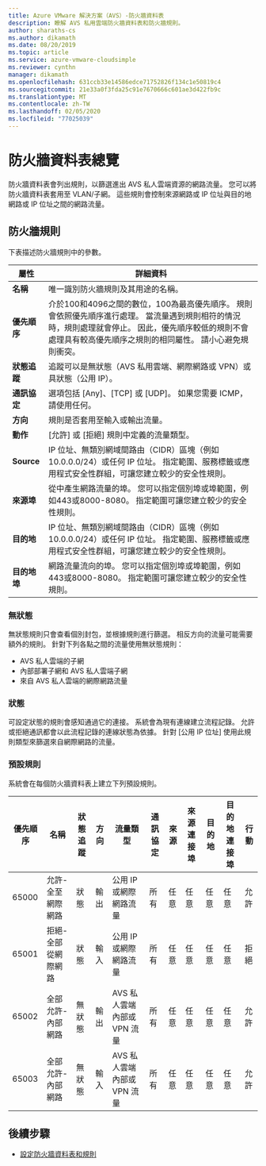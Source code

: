 ```yaml
---
title: Azure VMware 解決方案（AVS）-防火牆資料表
description: 瞭解 AVS 私用雲端防火牆資料表和防火牆規則。
author: sharaths-cs
ms.author: dikamath
ms.date: 08/20/2019
ms.topic: article
ms.service: azure-vmware-cloudsimple
ms.reviewer: cynthn
manager: dikamath
ms.openlocfilehash: 631ccb33e14586edce71752826f134c1e50819c4
ms.sourcegitcommit: 21e33a0f3fda25c91e7670666c601ae3d422fb9c
ms.translationtype: MT
ms.contentlocale: zh-TW
ms.lasthandoff: 02/05/2020
ms.locfileid: "77025039"
---
```

# <a name="firewall-tables-overview"></a>防火牆資料表總覽

防火牆資料表會列出規則，以篩選進出 AVS 私人雲端資源的網路流量。 您可以將防火牆資料表套用至 VLAN/子網。 這些規則會控制來源網路或 IP 位址與目的地網路或 IP 位址之間的網路流量。

## <a name="firewall-rules"></a>防火牆規則

下表描述防火牆規則中的參數。

| 屬性 | 詳細資料 |
| ---------| --------|
| **名稱** | 唯一識別防火牆規則及其用途的名稱。 |
| **優先順序** | 介於100和4096之間的數位，100為最高優先順序。 規則會依照優先順序進行處理。 當流量遇到規則相符的情況時，規則處理就會停止。 因此，優先順序較低的規則不會處理具有較高優先順序之規則的相同屬性。 請小心避免規則衝突。 |
| **狀態追蹤** | 追蹤可以是無狀態（AVS 私用雲端、網際網路或 VPN）或具狀態（公用 IP）。  |
| **通訊協定** | 選項包括 [Any]、[TCP] 或 [UDP]。 如果您需要 ICMP，請使用任何。 |
| **方向** | 規則是否套用至輸入或輸出流量。 |
| **動作** | [允許] 或 [拒絕] 規則中定義的流量類型。 |
| **Source** | IP 位址、無類別網域間路由（CIDR）區塊（例如 10.0.0.0/24）或任何 IP 位址。  指定範圍、服務標籤或應用程式安全性群組，可讓您建立較少的安全性規則。 |
| **來源埠** | 從中產生網路流量的埠。  您可以指定個別埠或埠範圍，例如443或8000-8080。 指定範圍可讓您建立較少的安全性規則。 |
| **目的地** | IP 位址、無類別網域間路由（CIDR）區塊（例如 10.0.0.0/24）或任何 IP 位址。  指定範圍、服務標籤或應用程式安全性群組，可讓您建立較少的安全性規則。  |
| **目的地埠** | 網路流量流向的埠。  您可以指定個別埠或埠範圍，例如443或8000-8080。 指定範圍可讓您建立較少的安全性規則。|

### <a name="stateless"></a>無狀態

無狀態規則只會查看個別封包，並根據規則進行篩選。 相反方向的流量可能需要額外的規則。 針對下列各點之間的流量使用無狀態規則：

* AVS 私人雲端的子網
* 內部部署子網和 AVS 私人雲端子網
* 來自 AVS 私人雲端的網際網路流量

### <a name="stateful"></a>狀態

 可設定狀態的規則會感知通過它的連接。 系統會為現有連線建立流程記錄。 允許或拒絕通訊都會以此流程記錄的連線狀態為依據。 針對 [公用 IP 位址] 使用此規則類型來篩選來自網際網路的流量。

### <a name="default-rules"></a>預設規則

系統會在每個防火牆資料表上建立下列預設規則。

|優先順序|名稱|狀態追蹤|方向|流量類型|通訊協定|來源|來源連接埠|目的地|目的地連接埠|行動|
|--------|----|--------------|---------|------------|--------|------|-----------|-----------|----------------|------|
|65000|允許-全至網際網路|狀態|輸出|公用 IP 或網際網路流量|所有|任意|任意|任意|任意|允許|
|65001|拒絕-全部從網際網路|狀態|輸入|公用 IP 或網際網路流量|所有|任意|任意|任意|任意|拒絕|
|65002|全部允許-內部網路|無狀態|輸出|AVS 私人雲端內部或 VPN 流量|所有|任意|任意|任意|任意|允許|
|65003|全部允許-內部網路|無狀態|輸入|AVS 私人雲端內部或 VPN 流量|所有|任意|任意|任意|任意|允許|

## <a name="next-steps"></a>後續步驟

* [設定防火牆資料表和規則](firewall.md)
